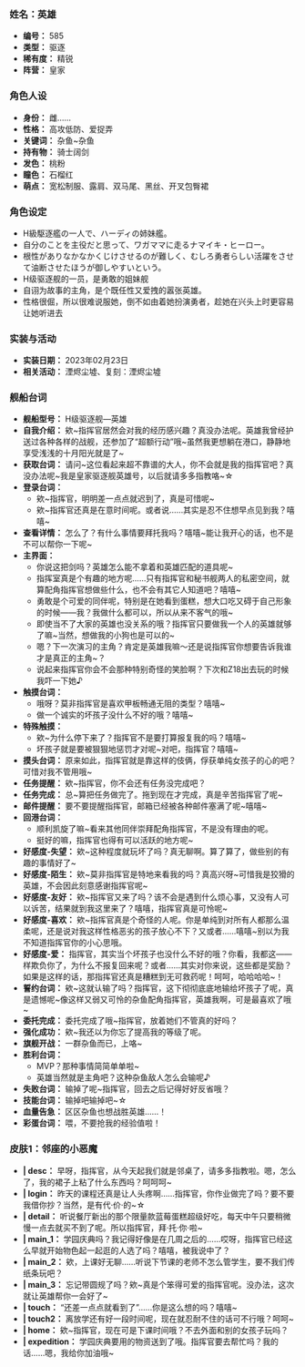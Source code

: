 ### 姓名：英雄
* **编号：** 585
* **类型：** 驱逐
* **稀有度：** 精锐
* **阵营：** 皇家


### 角色人设
* **身份：** 雌……
* **性格：** 高攻低防、爱捉弄
* **关键词：** 杂鱼~杂鱼
* **持有物：** 骑士阔剑
* **发色：** 桃粉
* **瞳色：** 石榴红
* **萌点：** 宽松制服、露肩、双马尾、黑丝、开叉包臀裙


### 角色设定
* H級駆逐艦の一人で、ハーディの姉妹艦。
* 自分のことを主役だと思って、ワガママに走るナマイキ・ヒーロー。
* 根性がありなかなかくじけさせるのが難しく、むしろ勇者らしい活躍をさせて油断させたほうが御しやすいという。
* H级驱逐舰的一员，是勇敢的姐妹舰
* 自诩为故事的主角，是个既任性又爱拽的嚣张英雄。
* 性格很倔，所以很难说服她，倒不如由着她扮演勇者，趁她在兴头上时更容易让她听进去


### 实装与活动
* **实装日期：** 2023年02月23日
* **相关活动：** 湮烬尘墟、复刻：湮烬尘墟


### 舰船台词
* **舰船型号：** H级驱逐舰—英雄
* **自我介绍：** 欸~指挥官居然会对我的经历感兴趣？真没办法呢。英雄我曾经护送过各种各样的战舰，还参加了“超额行动”哦~虽然我更想躺在港口，静静地享受浅浅的十月阳光就是了~
* **获取台词：** 请问~这位看起来超不靠谱的大人，你不会就是我的指挥官吧？真没办法呢~我是皇家驱逐舰英雄号，以后就请多多指教咯~☆
* **登录台词：**
  * 欸~指挥官，明明差一点点就迟到了，真是可惜呢~
  * 欸~指挥官还真是在意时间呢。或者说……其实是忍不住想早点见到我？嘻嘻~
* **查看详情：** 怎么了？有什么事情要拜托我吗？嘻嘻~能让我开心的话，也不是不可以帮你一下呢~
* **主界面：**
  * 你说这把剑吗？英雄怎么能不拿着和英雄匹配的道具呢~
  * 指挥室真是个有趣的地方呢……只有指挥官和秘书舰两人的私密空间，就算配角指挥官想做些什么，也不会有其它人知道吧？嘻嘻~
  * 勇敢是个可爱的同伴呢，特别是在她看到蛋糕，想大口吃又碍于自己形象的时候——我？我做什么都可以，所以从来不客气的哦~
  * 即使当不了大家的英雄也没关系的哦？指挥官只要做我一个人的英雄就够了嘛~当然，想做我的小狗也是可以的~
  * 嗯？下一次演习的主角？肯定是英雄我嘛～还是说指挥官你想要告诉我谁才是真正的主角~？
  * 说起来指挥官你会不会那种特别奇怪的笑脸啊？下次和Z18出去玩的时候我吓一下她♪
* **触摸台词：**
  * 哦呀？莫非指挥官是喜欢甲板畅通无阻的类型？嘻嘻~
  * 做一个诚实的坏孩子没什么不好的哦？嘻嘻~
* **特殊触摸：**
  * 欸~为什么停下来了？指挥官不是要打算报复我的吗？嘻嘻~
  * 坏孩子就是要被狠狠地惩罚才对呢~对吧，指挥官？嘻嘻~
* **摸头台词：** 原来如此，指挥官就是靠这样的伎俩，俘获单纯女孩子的心的吧？可惜对我不管用哦~
* **任务提醒：** 欸~指挥官，你不会还有任务没完成吧？
* **任务完成：** 总~算把任务做完了。拖到现在才完成，真是辛苦指挥官了呢~
* **邮件提醒：** 要不要提醒指挥官，邮箱已经被各种邮件塞满了呢~嘻嘻~
* **回港台词：**
  * 顺利凯旋了嘛~看来其他同伴崇拜配角指挥官，不是没有理由的呢。
  * 挺好的嘛，指挥官也得有可以活跃的地方呢~
* **好感度-失望：** 欸~这种程度就玩坏了吗？真无聊啊。算了算了，做些别的有趣的事情好了~
* **好感度-陌生：** 欸~莫非指挥官是特地来看我的吗？真高兴呀~可惜我是狡猾的英雄，不会因此刻意感谢指挥官呢~
* **好感度-友好：** 欸~指挥官又来了吗？该不会是遇到什么烦心事，又没有人可以诉苦，结果就到我这里来了？嘻嘻，指挥官真是可怜呢~
* **好感度-喜欢：** 欸~指挥官真是个奇怪的人呢。你是单纯到对所有人都那么温柔呢，还是说对我这样性格恶劣的孩子放心不下？又或者……嘻嘻~别以为我不知道指挥官你的小心思哦。
* **好感度-爱：** 指挥官，其实当个坏孩子也没什么不好的哦？你看，我都这——样欺负你了，为什么不报复回来呢？或者……其实对你来说，这些都是奖励？如果是这样的话，那指挥官还真是糟糕到无可救药呢！呵呵，哈哈哈哈~！
* **誓约台词：** 欸~这就认输了吗？指挥官，这下彻彻底底地输给坏孩子了呢，真是遗憾呢~像这样又弱又可怜的杂鱼配角指挥官，英雄我啊，可是最喜欢了哦~
* **委托完成：** 委托完成了哦~指挥官，放着她们不管真的好吗？
* **强化成功：** 欸~我还以为你忘了提高我的等级了呢。
* **旗舰开战：** 一群杂鱼而已，上咯~
* **胜利台词：**
  * MVP？那种事情简简单单啦~
  * 英雄当然就是主角吧？这种杂鱼敌人怎么会输呢♪
* **失败台词：** 输掉了呢~指挥官，回去之后记得好好反省哦？
* **技能台词：** 输掉吧输掉吧~☆
* **血量告急：** 区区杂鱼也想战胜英雄……！
* **彩蛋台词：** 喂，不要抢我的经验值啦！


### 皮肤1：邻座的小恶魔
* **| desc：** 早呀，指挥官，从今天起我们就是邻桌了，请多多指教啦。嗯，怎么了，我的裙子上粘了什么东西吗？呵呵呵~
* **| login：** 昨天的课程还真是让人头疼啊……指挥官，你作业做完了吗？要不要我借你抄？当然，是有代·价·的~☆
* **| detail：** 听说餐厅新出的那个限量款蓝莓蛋糕超级好吃，每天中午只要稍微慢一点去就买不到了呢。所以指挥官，拜·托·你·啦~
* **| main_1：** 学园庆典吗？我记得好像是在几周之后的……哎呀，指挥官已经这么早就开始物色起一起逛的人选了吗？嘻嘻，被我说中了？
* **| main_2：** 欸，上课好无聊……听说下节课的老师不怎么管学生，要不我们传纸条玩吧？
* **| main_3：** 忘记带圆规了吗？欸~真是个笨得可爱的指挥官呢。没办法，这次就让英雄帮你一会好了~
* **| touch：** “还差一点点就看到了”……你是这么想的吗？嘻嘻~
* **| touch2：** 离放学还有好一段时间呢，现在就忍耐不住的话可不行哦？呵呵~
* **| home：** 欸~指挥官，现在可是下课时间哦？不去外面和别的女孩子玩吗？
* **| expedition：** 学园庆典要用的物资送到了哦。指挥官要去帮忙吗？我的话……嗯，我给你加油哦~
